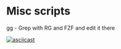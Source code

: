 # Misc scripts
gg - Grep with RG and FZF and edit it there

[![asciicast](https://asciinema.org/a/LbgR8IcB8iRMOpTTBVcccYaDK.svg)](https://asciinema.org/a/LbgR8IcB8iRMOpTTBVcccYaDK)
